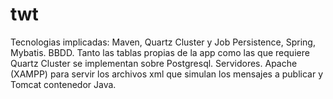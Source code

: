 # twt

Tecnologias implicadas: Maven, Quartz Cluster  y Job Persistence, Spring, Mybatis.
BBDD. Tanto las tablas propias de la app como las que requiere Quartz Cluster se implementan sobre Postgresql.
Servidores. Apache (XAMPP) para servir los archivos xml que simulan los mensajes a publicar y Tomcat contenedor Java. 
